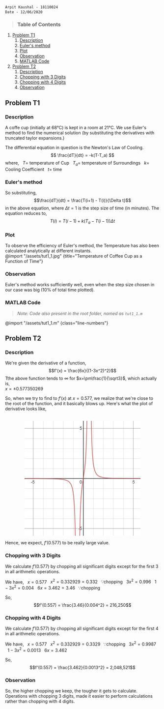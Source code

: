     Arpit Kaushal - 18110024
    Date - 12/06/2020    

>### Table of Contents
<!-- Start Document Outline -->

1. [Problem T1](#problem-t1)
	1. [Description](#description)
	2. [Euler's method](#eulers-method)
	3. [Plot](#plot)
	4. [Observation](#observation)
	5. [MATLAB Code](#matlab-code)
2. [Problem T2](#problem-t2)
	1. [Description](#description-1)
	2. [Chopping with 3 Digits](#chopping-with-3-digits)
	3. [Chopping with 4 Digits](#chopping-with-4-digits)
	4. [Observation](#observation-1)

<!-- End Document Outline -->
## Problem T1

### Description

A coffe cup (initially at 68°C) is kept in a room at 21°C.
We use Euler's method to find the numerical solution (by substituting the derivatives with truncated taylor expansions.)

The differential equation in question is the Newton's Law of Cooling. 
$$ \frac{dT}{dt} = -k(T-T_a) $$
where,
&nbsp; $T =$ temperature of Cup 
&nbsp; $T_a =$ temperature of Surroundings 
&nbsp; $k =$ Cooling Coefficient 
&nbsp; $t =$ time 

### Euler's method
So substituting,  $$\frac{dT}{dt} = \frac{T(i+1) - T(i)}{\Delta t}$$ in the above equation, where $\Delta t =1$ is the step size of time (in minutes). The equation reduces to, $$T(i) = T(i-1) + k(T_a - T(i-1))\Delta t $$

### Plot
To observe the efficiency of Euler's method, the Temperature has also been calculated analytically at different instants.    
@import "/assets/tut1_1.jpg" {title="Temperature of Coffee Cup as a Function of Time"} 

### Observation
Euler's method works sufficiently well, even when the step size chosen in our case was  big (10% of total time plotted). 

### MATLAB Code
>*Note: Code also present in the root folder, named as `tut1_1.m `*

@import "/assets/tut1_1.m" {class="line-numbers"}

## Problem T2

### Description

We're given the derivative of a function,
$$f'(x) = \frac{6x}{(1-3x^2)^2}$$
Tthe above function tends to $\infty$ for $x=\pm\frac{1}{\sqrt3}$, which actually is, <br>
$x= \pm0.577350269$ <br>

So, when we try to find to $f'(x)$ at $x=0.577$, we realize that we're close to the root of the function, and it basically blows up. Here's what the plot of derivative looks like, <br><br>

<div align="center">
<img align="center"  src="/assets/tut1_2.jpg" title="Derivative of f(x)"><br>
</div>

Hence, we expect, $f'(0.577)$ to be really large value.<br>



### Chopping with 3 Digits

We calculate $f'(0.577)$ by chopping all significant digits except for the first $3$ in all arithmetic operations.

We have,
&nbsp;&nbsp;$x = 0.577$
&nbsp;&nbsp;$x^2=0.332929=0.332 \;\;\;\because \textrm{chopping}$ 
&nbsp;&nbsp;${3x}^{2}=0.996$
&nbsp;&nbsp;${1-3x^2=0.004}$
&nbsp;&nbsp;${6x=3.462=3.46 \;\;\;\because \textrm{chopping}}$

So, 
$$f'(0.557) = \frac{3.46}{0.004^2} = 216,250$$


### Chopping with 4 Digits

We calculate $f'(0.577)$ by chopping all significant digits except for the first $4$ in all arithmetic operations.

We have, 
&nbsp;&nbsp;${x = 0.577}$
&nbsp;&nbsp;${x^2=0.332929=0.3329 \;\;\;\because \textrm{chopping}}$ 
&nbsp;&nbsp;${3x^2=0.9987}$
&nbsp;&nbsp;${1-3x^2=0.0013}$
&nbsp;&nbsp;${6x=3.462}$

So,
$$f'(0.557) = \frac{3.462}{0.0013^2} = 2,048,521$$


### Observation
So, the higher chopping we keep, the tougher it gets to calculate. Operations with chopping ${3}$ digits, made it easier to perform calculations rather than chopping with ${4}$ digits.  



